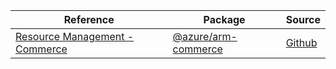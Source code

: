 | Reference | Package | Source |
|---|---|---|
|[Resource Management - Commerce](arm-commerce-readme)|[@azure/arm-commerce](https://www.npmjs.com/package/@azure/arm-commerce)|[Github](https://github.com/Azure/azure-sdk-for-js/blob/main/sdk/commerce/arm-commerce)|
